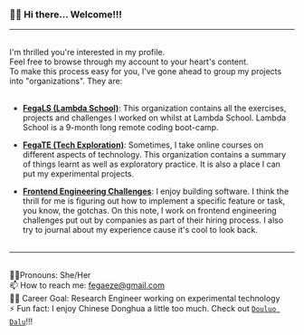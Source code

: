 ### 👋🏾 Hi there... Welcome!!!         
<hr/>

&nbsp;        
I'm thrilled you're interested in my profile.      
Feel free to browse through my account to your heart's content.      
To make this process easy for you, I've gone ahead to group my projects into "organizations". They are:          
&nbsp;  

- **[FegaLS (Lambda School)](https://github.com/FegaLS)**: This organization contains all the exercises, projects and challenges I worked on whilst at Lambda School. Lambda School is a 9-month long remote coding boot-camp.

- **[FegaTE (Tech Exploration)](https://github.com/FegaTE)**: Sometimes, I take online courses on different aspects of technology. This organization contains a summary of things learnt as well as exploratory practice. It is also a place I can put my experimental projects.

- **[Frontend Engineering Challenges](https://github.com/Frontend-Engineering-Challenges)**: I enjoy building software. I think the thrill for me is figuring out how to implement a specific feature or task, you know, the gotchas. On this note, I work on frontend engineering challenges put out by companies as part of their hiring process. I also try to journal about my experience cause it's cool to look back.       
&nbsp; 

<hr/>

&nbsp;       
👩🏾‍ Pronouns: She/Her      
📫 How to reach me: fegaeze@gmail.com      
💪🏾 Career Goal: Research Engineer working on experimental technology      
⚡ Fun fact: I enjoy Chinese Donghua a little too much. Check out [`Douluo Dalu`](https://www.youtube.com/watch?v=sry61pny9J0&list=PL2iQPHlA1Bhwlq38FrUJdZ2t0Q9DKc5KB&ab_channel=%E8%85%BE%E8%AE%AF%E8%A7%86%E9%A2%91)!!!      
